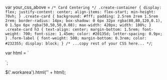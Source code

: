 var your_css_above = `
/* Card Centering */
.create-container {
    display: flex;
    justify-content: center;
    align-items: flex-start;
    min-height: 70vh;
}
.create-card {
    background: #fff;
    padding: 2.5rem 2rem 1.5rem 2rem;
    border-radius: 14px;
    box-shadow: 0 6px 32px rgba(80,80,120,0.1), 0 1.5px 6px rgba(50,50,50,0.08);
    max-width: 420px;
    width: 100%;
}
.create-card h3 {
    text-align: center;
    margin-bottom: 1.5rem;
    font-weight: 700;
    font-size: 1.45em;
    color: #20135d;
    letter-spacing: 0.9px;
}
.form-label {
    font-weight: 500;
    margin-bottom: 0.3rem;
    color: #232355;
    display: block;
}
/* ...copy rest of your CSS here... */
`;

var html = `
<div class="create-container">
  <div class="create-card">
    <!-- Your form fields here -->
  </div>
</div>
`;

$('.workarea').html('<style>' + your_css_above + '</style>' + html);
